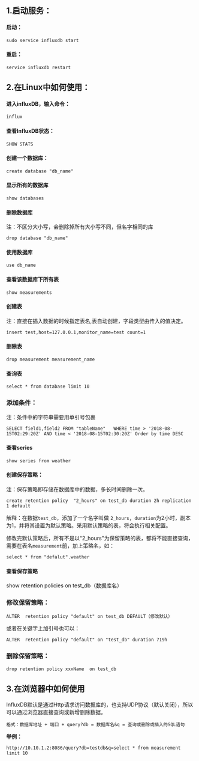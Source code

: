 
1.启动服务：
-------

#### 启动：

    sudo service influxdb start
    

#### 重启：

    service influxdb restart
    

2.在Linux中如何使用：
--------------

#### 进入influxDB，输入命令：

    influx
    

#### 查看InfluxDB状态：

    SHOW STATS
    

#### 创建一个数据库：

    create database "db_name"
    

#### 显示所有的数据库

    show databases 
    

#### 删除数据库

注：不区分大小写，会删除掉所有大小写不同，但名字相同的库

    drop database "db_name" 
    

#### 使用数据库

    use db_name 
    

#### 查看该数据库下所有表

    show measurements 
    

#### 创建表

注：直接在插入数据的时候指定表名,表自动创建，字段类型由传入的值决定。

    insert test,host=127.0.0.1,monitor_name=test count=1 
    

#### 删除表

    drop measurement measurement_name
    

#### 查询表

    select * from database limit 10
    

### 添加条件：

注：条件中的字符串需要用单引号包裹

    SELECT field1,field2 FROM "tableName"   WHERE time > '2018-08-15T02:29:20Z' AND time < '2018-08-15T02:30:20Z' Order by time DESC
    

#### 查看series

    show series from weather
    

#### 创建保存策略：

注：保存策略即存储在数据库中的数据，多长时间删除一次。

    create retention policy  "2_hours" on test_db duration 2h replication 1 default
    

解释：在数据`test_db`，添加了一个名字叫做 `2_hours`，`duration`为2小时，副本为1，并将其设置为默认策略。采用默认策略的表，将会执行相关配置。

修改完默认策略后，所有不是以“2_hours"为保留策略的表，都将不能直接查询，需要在表名`measurement`前，加上策略名，如：

    select * from "defalut".weather
    

#### 查看保存策略

show retention policies on test_db（数据库名）

### 修改保留策略：

    ALTER  retention policy "default" on test_db DEFAULT（修改默认）
    

或者在关键字上加引号也可以：

    ALTER  retention policy "default" on "test_db" duration 719h
    

### 删除保留策略：

    drop retention policy xxxName  on test_db
    

3.在浏览器中如何使用
-----------

InfluxDB默认是通过Http请求访问数据库的，也支持UDP协议（默认关闭），所以可以通过浏览器直接查询或新增删除数据。

    格式：数据库地址 + 端口 + query?db = 数据库名&q = 查询或删除或插入的SQL语句
    

**举例：**

    http://10.10.1.2:8086/query?db=testdb&q=select * from measurement limit 10
